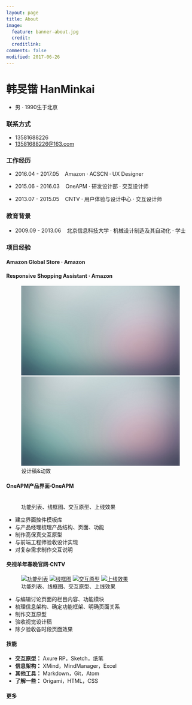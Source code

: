 ```yaml
---
layout: page
title: About
image:
  feature: banner-about.jpg
  credit:
  creditlink:
comments: false
modified: 2017-06-26
---
```

# 韩旻锴 HanMinkai
* 男 · 1990生于北京

### 联系方式
* 13581688226
* <a href="mailto:13581688226@163.com">13581688226@163.com</a>

### 工作经历
* <p>2016.04 - 2017.05  &nbsp;&nbsp;  Amazon · ACSCN · UX Designer</p>
* <p>2015.06 - 2016.03  &nbsp;&nbsp;  OneAPM · 研发设计部 · 交互设计师</p>
* <p>2013.07 - 2015.05  &nbsp;&nbsp;  CNTV · 用户体验与设计中心 · 交互设计师</p>

### 教育背景
* <p>2009.09 - 2013.06  &nbsp;&nbsp;  北京信息科技大学 · 机械设计制造及其自动化 · 学士</p>

### 项目经验
#### Amazon Global Store · Amazon
#### Responsive Shopping Assistant · Amazon

<figure class="half">
  <a href="/images/abstract-2.jpg"><img src="/images/abstract-1.jpg" alt=""></a>
	<a href="/images/abstract-2.jpg"><img src="/images/abstract-1.jpg" alt=""></a>
	<figcaption>设计稿&动效</figcaption>
</figure>

#### OneAPM产品界面·OneAPM

<figure class="half">
  <a href="/images/111"><img src="/images/111" alt=""></a>
  <a href="/images/111"><img src="/images/111" alt=""></a>
  <a href="/images/111"><img src="/images/111" alt=""></a>
  <a href="/images/111"><img src="/images/111" alt=""></a>
  <figcaption>功能列表、线框图、交互原型、上线效果</figcaption>
</figure>

* 建立界面控件模板库
* 与产品经理梳理产品结构、页面、功能
* 制作高保真交互原型
* 与前端工程师验收设计实现
* 对复杂需求制作交互说明



#### 央视羊年春晚官网·CNTV
<figure class="half">
  <a href="/images/111"><img src="/images/111" alt="功能列表"></a>
  <a href="/images/111"><img src="/images/111" alt="线框图"></a>
  <a href="/images/111"><img src="/images/111" alt="交互原型"></a>
  <a href="/images/111"><img src="/images/111" alt="上线效果"></a>
  <figcaption>功能列表、线框图、交互原型、上线效果</figcaption>
</figure>

* 与编辑讨论页面的栏目内容、功能模块
* 梳理信息架构、确定功能框架、明确页面关系
* 制作交互原型
* 验收视觉设计稿
* 除夕验收各时段页面效果



#### 技能
* **交互原型：** Axure RP，Sketch，纸笔
* **信息架构：** XMind，MindManager，Excel
* **其他工具：** Markdown，Git，Atom
* **了解一些：** Origami，HTML，CSS

#### 更多
